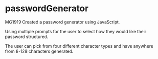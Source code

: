# passwordGenerator
MG1919 Created a password generator using JavaScript. 

Using multiple prompts for the user to select how they would like their password structured.

The user can pick from four different character types and have anywhere from 8-128 characters generated.